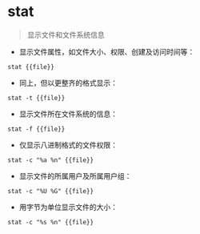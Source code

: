 # stat

> 显示文件和文件系统信息

- 显示文件属性，如文件大小、权限、创建及访问时间等：

`stat {{file}}`

- 同上，但以更整齐的格式显示：

`stat -t {{file}}`

- 显示文件所在文件系统的信息：

`stat -f {{file}}`

- 仅显示八进制格式的文件权限：

`stat -c "%a %n" {{file}}`

- 显示文件的所属用户及所属用户组：

`stat -c "%U %G" {{file}}`

- 用字节为单位显示文件的大小：

`stat -c "%s %n" {{file}}`

[#]: contributors: ([叫我阿文]，[王兴宇，Linux & BC]，[唐老鸭]，[Shawn]，[小白]，[Z.J]，[王兴宇，Linux 中國])